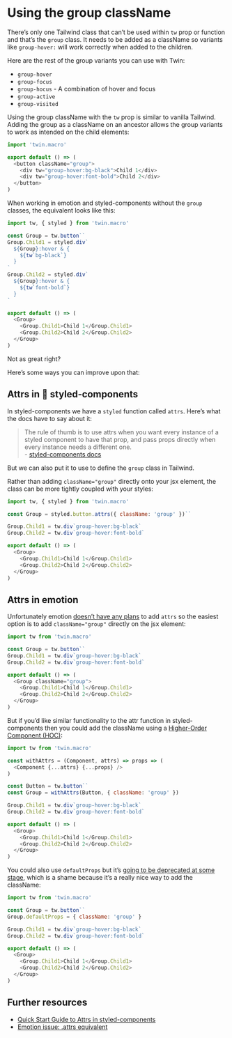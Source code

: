 # Using the group className

There’s only one Tailwind class that can’t be used within `tw` prop or function and that’s the `group` class. It needs to be added as a className so variants like `group-hover:` will work correctly when added to the children.

Here are the rest of the group variants you can use with Twin:

- `group-hover`
- `group-focus`
- `group-hocus` - A combination of hover and focus
- `group-active`
- `group-visited`

Using the group className with the `tw` prop is similar to vanilla Tailwind. Adding the group as a className on an ancestor allows the group variants to work as intended on the child elements:

```js
import 'twin.macro'

export default () => (
  <button className="group">
    <div tw="group-hover:bg-black">Child 1</div>
    <div tw="group-hover:font-bold">Child 2</div>
  </button>
)
```

When working in emotion and styled-components without the `group` classes, the equivalent looks like this:

```js
import tw, { styled } from 'twin.macro'

const Group = tw.button``
Group.Child1 = styled.div`
  ${Group}:hover & {
    ${tw`bg-black`}
  }
`
Group.Child2 = styled.div`
  ${Group}:hover & {
    ${tw`font-bold`}
  }
`

export default () => (
  <Group>
    <Group.Child1>Child 1</Group.Child1>
    <Group.Child2>Child 2</Group.Child2>
  </Group>
)
```

Not as great right?

Here’s some ways you can improve upon that:

## Attrs in 💅&nbsp;styled&#8209;components

In styled-components we have a `styled` function called `attrs`.
Here’s what the docs have to say about it:

> The rule of thumb is to use attrs when you want every instance of a styled component to have that prop, and pass props directly when every instance needs a different one.<br/>- [styled-components docs](https://styled-components.com/docs/faqs#when-to-use-attrs)

But we can also put it to use to define the `group` class in Tailwind.

Rather than adding `className="group"` directly onto your jsx element, the class can be more tightly coupled with your styles:

```js
import tw, { styled } from 'twin.macro'

const Group = styled.button.attrs({ className: 'group' })``

Group.Child1 = tw.div`group-hover:bg-black`
Group.Child2 = tw.div`group-hover:font-bold`

export default () => (
  <Group>
    <Group.Child1>Child 1</Group.Child1>
    <Group.Child2>Child 2</Group.Child2>
  </Group>
)
```

## Attrs in emotion

Unfortunately emotion [doesn’t have any plans](https://github.com/emotion-js/emotion/issues/821) to add `attrs` so the easiest option is to add `className="group"` directly on the jsx element:

```js
import tw from 'twin.macro'

const Group = tw.button``
Group.Child1 = tw.div`group-hover:bg-black`
Group.Child2 = tw.div`group-hover:font-bold`

export default () => (
  <Group className="group">
    <Group.Child1>Child 1</Group.Child1>
    <Group.Child2>Child 2</Group.Child2>
  </Group>
)
```

But if you’d like similar functionality to the attr function in styled-components then you could add the className using a [Higher-Order Component (HOC)](https://reactjs.org/docs/higher-order-components.html):

```js
import tw from 'twin.macro'

const withAttrs = (Component, attrs) => props => (
  <Component {...attrs} {...props} />
)

const Button = tw.button``
const Group = withAttrs(Button, { className: 'group' })

Group.Child1 = tw.div`group-hover:bg-black`
Group.Child2 = tw.div`group-hover:font-bold`

export default () => (
  <Group>
    <Group.Child1>Child 1</Group.Child1>
    <Group.Child2>Child 2</Group.Child2>
  </Group>
)
```

You could also use `defaultProps` but it’s [going to be deprecated at some stage](https://twitter.com/dan_abramov/status/1133878326358171650), which is a shame because it’s a really nice way to add the className:

```js
import tw from 'twin.macro'

const Group = tw.button``
Group.defaultProps = { className: 'group' }

Group.Child1 = tw.div`group-hover:bg-black`
Group.Child2 = tw.div`group-hover:font-bold`

export default () => (
  <Group>
    <Group.Child1>Child 1</Group.Child1>
    <Group.Child2>Child 2</Group.Child2>
  </Group>
)
```

## Further resources

- [Quick Start Guide to Attrs in styled-components](https://scalablecss.com/styled-components-attrs/)
- [Emotion issue: .attrs equivalent](https://github.com/emotion-js/emotion/issues/821)
